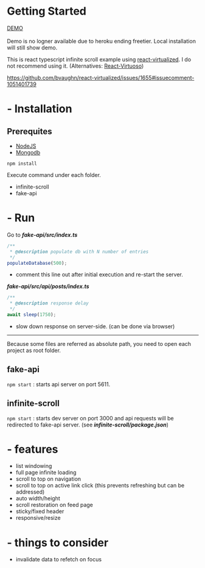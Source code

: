 # Getting Started

<a href="https://sp-infinite-scroll-frontend.herokuapp.com/" target="_blank">DEMO</a><br/><br/>
Demo is no logner available due to heroku ending freetier. Local installation will still show demo.

This is react typescript infinite scroll example using [react-virtualized](https://github.com/bvaughn/react-virtualized).
I do not recommend using it. (Alternatives: [React-Virtuoso](https://virtuoso.dev/))

https://github.com/bvaughn/react-virtualized/issues/1655#issuecomment-1051401739

# - Installation

## Prerequites

- [NodeJS](https://nodejs.org/en/download/)
- [Mongodb](https://www.mongodb.com/try/download/community)

```
npm install
```

Execute command under each folder.

- infinite-scroll
- fake-api

# - Run

Go to **_fake-api/src/index.ts_**

```typescript
/**
 * @description populate db with N number of entries
 */
populateDatabase(500);
```

- comment this line out after initial execution and re-start the server.

**_fake-api/src/api/posts/index.ts_**

```typescript
/**
 * @description response delay
 */
await sleep(1750);
```

- slow down response on server-side. (can be done via browser)

---

Because some files are referred as absolute path, you need to open each project as root folder.

## fake-api

`npm start` : starts api server on port 5611.

## infinite-scroll

`npm start` : starts dev server on port 3000 and api requests will be redirected to fake-api server. (see **_infinite-scroll/package.json_**)

# - features

- list windowing
- full page infinite loading
- scroll to top on navigation
- scroll to top on active link click (this prevents refreshing but can be addressed)
- auto width/height
- scroll restoration on feed page
- sticky/fixed header
- responsive/resize

# - things to consider

- invalidate data to refetch on focus
